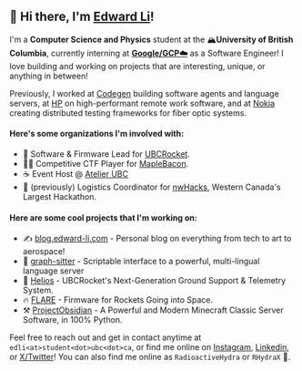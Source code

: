 ## 👋 Hi there, I'm [Edward Li](https://www.edward-li.com/)!

I'm a **Computer Science and Physics** student at the 🏔**University of British Columbia**, currently interning at [**Google/GCP☁️**](https://cloud.google.com/) as a Software Engineer! I love building and working on projects that are interesting, unique, or anything in between! 

Previously, I worked at [Codegen](https://www.codegen.com/) building software agents and language servers, at [HP](https://www.hp.com/) on high-performant remote work software, and at [Nokia](https://www.nokia.com/) creating distributed testing frameworks for fiber optic systems.

#### Here's some organizations I'm involved with:
- 🚀 Software & Firmware Lead for [UBCRocket](https://www.ubcrocket.com/).
- 👨‍💻 Competitive CTF Player for [MapleBacon](https://maplebacon.org/).
- ☕ Event Host @ [Atelier UBC](https://www.atelier.ac/)
- 🌌 (previously) Logistics Coordinator for [nwHacks](https://nwhacks.io/), Western Canada's Largest Hackathon.

#### Here are some cool projects that I'm working on:
- ✍️ [blog.edward-li.com](https://blog.edward-li.com/) - Personal blog on everything from tech to art to aerospace!
- 🌲 [graph-sitter](https://github.com/codegen-sh/graph-sitter) - Scriptable interface to a powerful, multi-lingual language server 
- 🌇 [Helios](https://github.com/UBC-Rocket/Helios) - UBCRocket's Next-Generation Ground Support & Telemetry System.
- 🔥 [FLARE](https://github.com/UBC-Rocket/FLARE) - Firmware for Rockets Going into Space.
- ⚒ [ProjectObsidian](https://github.com/EdwardJXLi/ProjectObsidian) - A Powerful and Modern Minecraft Classic Server Software, in 100% Python.

Feel free to reach out and get in contact anytime at `edli<at>student<dot>ubc<dot>ca`, or find me online on [Instagram](https://www.instagram.com/edwardjxli/), [Linkedin](https://www.linkedin.com/in/edwardjxli/), or [X/Twitter](https://twitter.com/edwardjxli/)! You can also find me online as `RadioactiveHydra` or `RHydraX` 🐲.
